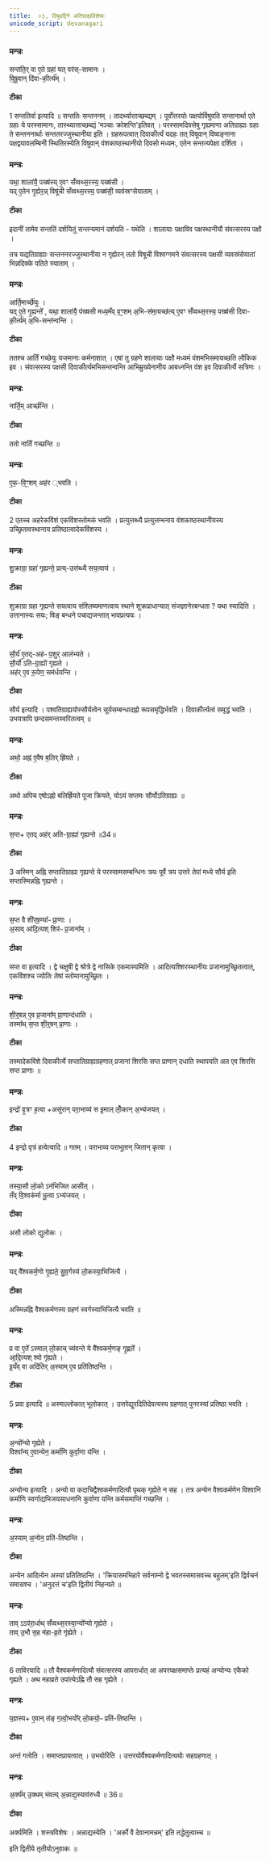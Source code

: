 ```yaml
---
title:  ०३, विषुवद्दिने अतिग्राह्यविशेषाः
unicode_script: devanagari
---
```


### मन्त्रः
सन्त॑ति॒र् वा ए॒ते ग्रहा॑ यत् पर॑स्-सामानः ।  
वि॒षू॒वान् दि॑वा-की॒र्त्य᳚म् ।  
####  टीका
1 सन्ततिर्वा इत्यादि ॥ सन्ततिः सन्तननम् । तादर्थ्यात्ताच्छब्द्यम् । पूर्वोत्तरयोः पक्षयोर्विषुवति सन्तानार्था एते ग्रहाः ये परस्सामानः, तास्थ्यात्ताच्छब्द्यं 'मञ्चाः क्रोशन्ति'इतिवत् । परस्सामदिवसेषु गृह्यमाणा अतिग्राह्याः ग्रहाः ते सन्तननार्थाः सन्ततरज्जुस्थानीया इति । ग्रहरूपत्वात् दिवाकीर्त्यं यदहः तत् विषूवान् विष्वङ्नाना पक्षद्वयावलम्बिनी स्थितिरस्येति विषुवान् वंशकाष्ठस्थानीयो दिवसो मध्यमः, एतेन सन्तत्यपेक्षा दर्शिता ।
### मन्त्रः

यथा॒ शाला॑यै॒ पख्ष॑स्य् ए॒वꣳ सँ॑व्वथ्स॒रस्य॒ पख्ष॑सी ।  
यद् ए॒तेन गृ॒ह्येर॒न्न् विषू॑ची सँव्वथ्स॒रस्य॒ पख्ष॑सी॒ व्यव॑स्रꣳसेयाताम् ।  
####  टीका

इदानीं तामेव सन्ततिं दर्शयितुं सन्तन्यमानं दर्शयति - यथेति । शालायाः पक्षाविव पक्षस्थानीयौ संवत्सरस्य पक्षौ ।  

तत्र यद्यतिग्राह्याः सन्तननरज्जुस्थानीया न गृह्येरन् ततो विषूची विश्वग्गमने संवत्सरस्य पक्षसी व्यवस्रंसेयातां भिन्नदिक्के पतिते स्याताम् ।
### मन्त्रः
आर्ति॒मार्च्छे॑युः ।  
यद् ए॒ते गृ॒ह्यन्ते᳚ , यथा॒ शाला॑यै॒ प॑ख्षसी मध्य॒मँव् व॒ꣳ॒शम् अ॒भि-स॑मा॒यच्छ॑त्य् ए॒वꣳ सँ॑व्वथ्स॒रस्य॒ पख्ष॑सी दिवा-की॒र्त्य॑म् अ॒भि-सन्त॑न्वन्ति ।  
####  टीका
ततश्च आर्तिं गच्छेयुः यजमानाः कर्मनाशात् ।
एषां तु ग्रहणे शालायाः पक्षौ मध्यमं वंशमभिसमायच्छति लौकिक इव । संवत्सरस्य पक्षसी दिवाकीर्त्यमभिसन्तन्वन्ति आभिम्रुख्येनानीय आबध्नन्ति वंश इव दिवाकीर्त्ये सत्रिणः ।
### मन्त्रः
नार्ति॒म् आर्च्छ॑न्ति ।

####  टीका
ततो नार्तिं गच्छन्ति ॥

### मन्त्रः
ए॒क॒-वि॒ꣳ॒शम् अह॑र ्भवति ।  
####  टीका
2 एतच्च अहरेकविंशं एकविंशस्तोमकं भवति । प्रत्युत्तब्ध्यै प्रत्युत्तम्भनाय वंशकाष्ठस्थानीयस्य उच्छ्रितावस्थानाय प्रतिष्ठात्वादेकविंशस्य ।
### मन्त्रः

शु॒क्राग्रा॒ ग्रहा॑ गृह्यन्ते॒ प्रत्य्-उत्त॑ब्ध्यै सय॒त्वाय॑ ।  

####  टीका
शुक्राग्रा ग्रहा गृह्यन्ते सयत्वाय संश्लिष्यमाणत्वाय स्थाने शुक्रप्राधान्यात् संजज्ञानेरबन्धता ? यथा स्यादिति । उत्तानास्यः सयः; षिङ् बन्धने पचाद्यजन्तात् भावप्रत्ययः ।
### मन्त्रः

सौ॒र्य॑ ए॒तद्-अह॑ᳶ प॒शुर् आल॑भ्यते ।  
सौ॒र्यो॑ ऽति-ग्रा॒ह्यो॑ गृह्यते ।  
अह॑र् ए॒व रू॒पेण॒ सम॑र्धयन्ति ।  

####  टीका
सौर्य इत्यादि । पश्वतिग्राह्ययोस्सौर्यत्वेन सूर्यसम्बन्धादह्नो रूपसमृद्धिर्भवति । दिवाकीर्त्यत्वं समृद्धं भवति । उभयत्रापि छन्दसमन्तस्वरितत्वम् ॥
### मन्त्रः
अथो॒ अह्न॑ ए॒वैष ब॒लिर् ह्रि॑यते ।  

####  टीका
अथो अपिच एषोऽह्नो बलिर्ह्रियते पूजा क्रियते, योऽयं सप्तमः सौर्योऽतिग्राह्यः ॥

### मन्त्रः
स॒प्त+ एतद् अह॑र् अति-ग्रा॒ह्या॑ गृह्यन्ते ॥34॥  
####  टीका
3 अस्मिन् अह्नि सप्तातिग्राह्या गृह्यन्ते ये परस्सामसम्बन्धिनः त्रयः पूर्वे त्रय उत्तरे तेपां मध्ये सौर्य इति सप्तास्मिन्नह्नि गृह्यन्ते ।
### मन्त्रः

स॒प्त वै शी॑र्‌ष॒ण्या᳚ᳶ प्रा॒णाः ।  
अ॒साव् आ॑दि॒त्यश् शिर॑ᳶ प्र॒जाना᳚म् ।  
####  टीका
सप्त वा इत्यादि । द्वे चक्षुषी द्वे श्रोत्रे द्वे नासिके एकमास्यमिति । आदित्यश्शिरस्थानीयः प्रजानामुच्छ्रितत्वात्, एकविंशश्च ज्योतिः तेषां स्तोमानामुच्छ्रितः ।
### मन्त्रः
शी॒र्॒षन्न् ए॒व प्र॒जाना᳚म् प्रा॒णान्द॑धाति ।  
तस्मा᳚थ् स॒प्त शी॒र्॒षन् प्रा॒णाः ।  

####  टीका
तस्मादेकविंशे दिवाकीर्त्ये सप्तातिग्राह्यग्रहणात् प्रजानां शिरसि सप्त प्राणान् दधाति स्थापयति अत एव शिरसि सप्त प्राणाः ॥

### मन्त्रः
इन्द्रो॑ वृ॒त्रꣳ ह॒त्वा +असु॑रान् परा॒भाव्य॑ स इ॒माल् लोँ॒कान् अ॒भ्य॑जयत् ।  
####  टीका
4 इन्द्रो वृत्रं हत्वेत्यादि ॥ गतम् । पराभाव्य पराभूतान् जितान् कृत्वा ।
### मन्त्रः

तस्या॒सौ लो॒को ऽन॑भिजित आसीत् ।  
तँव् वि॒श्वक॑र्मा भू॒त्वा ऽभ्य॑जयत् ।  

####  टीका
असौ लोको द्युलोकः ।
### मन्त्रः
यद् वै᳚श्वकर्म॒णो गृ॒ह्यते॒ सु॒व॒र्गस्य॑ लो॒कस्या॒भिजि॑त्यै ।

####  टीका
अस्मिन्नह्नि वैश्वकर्मणस्य ग्रहणं स्वर्गस्याभिजित्यै भवति ॥

### मन्त्रः

प्र वा ए॒ते᳚ ऽस्माल् लो॒काच् च्य॑वन्ते ये वै᳚श्वकर्म॒णङ् गृ॒ह्णते᳚ ।  
आ॒दि॒त्यश् श्वो गृ॑ह्यते ।  
इ॒यँव् वा अदि॑तिर् अ॒स्याम् ए॒व प्रति॑तिष्ठन्ति ।  
####  टीका
5 प्रवा इत्यादि ॥ अस्माल्लोकात् भूलोकात् । उत्तरेद्युरदितिदेवत्यस्य ग्रहणात् पुनरस्यां प्रतिष्ठा भवति ।
### मन्त्रः
अ॒न्यो᳚न्यो गृह्येते ।  
विश्वा᳚न्य् ए॒वान्येन॒ कर्मा॑णि कुर्वा॒णा य॑न्ति ।  
####  टीका
अन्योन्य इत्यादि । अन्यो वा कदाचिद्वैश्वकर्मणादित्यौ पृथक् गृह्येते न सह । तत्र अन्येन वैश्वकर्मणेन विश्वानि कर्माणि स्वर्गाद्यभिजयसाधनानि कुर्वाणा यन्ति कर्मसमाप्तिं गच्छन्ति ।

### मन्त्रः
अ॒स्याम् अ॒न्येन॒ प्रति॑-तिष्ठन्ति ।  

####  टीका
अन्येन आदित्येन अस्यां प्रतितिष्ठन्ति । 'क्रियासमभिहारे सर्वनाम्नो द्वे भवतस्समासवच्च बहुलम्'इति द्विर्वचनं समासश्च । 'अनुदत्तं च'इति द्वितीयं निहन्यते ॥

### मन्त्रः
ताव्  ऽऽप॑रा॒र्धाथ् सँ॑व्वथ्स॒रस्या॒न्यो᳚न्यो गृह्येते ।  
ताव् उ॒भौ स॒ह म॑हा-व्र॒ते गृ॑ह्येते ।  
####  टीका
6 ताविरयादि ॥ तौ वैश्वकर्मणादित्यौ संवत्सरस्य आपरार्धात् आ अपरपक्षसमाप्तेः प्रत्यहं अन्योन्यः एकैको गृह्यते । अथ महाव्रते उपांत्येऽह्नि तौ सह गृह्येते ।
### मन्त्रः

य॒ज्ञस्य+ ए॒वान् त॑ङ् ग॒त्वो॒भयो᳚र् लो॒कयो॒ᳶ प्रति॑-तिष्ठन्ति ।  

####  टीका
अन्तं गत्वेति । समाप्तप्रायत्वात् । उभयोरिति । उत्तरयोर्वैश्वकर्मणादित्ययोः सहग्रहणात् ।
### मन्त्रः

अ॒र्क्य॑म् उ॒क्थम् भ॑वत्य् अ॒न्नाद्य॒स्याव॑रुध्यै ॥ 36॥  

####  टीका

अर्क्यमिति । शस्त्रविशेषः । अन्नाद्यस्येति । 'अर्को वै देवानामन्नम्' इति तद्धेतुत्वाच्च ॥

इति द्वितीये तृतीयोऽनुवाकः ॥  
